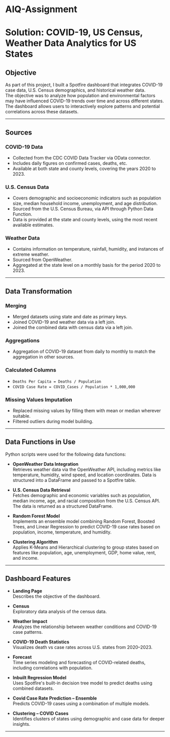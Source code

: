# AIQ-Assignment
# **Solution**: COVID-19, US Census, Weather Data Analytics for US States

## **Objective**

As part of this project, I built a Spotfire dashboard that integrates COVID-19 case data, U.S. Census demographics, and historical weather data.  
The objective was to analyze how population and environmental factors may have influenced COVID-19 trends over time and across different states.  
The dashboard allows users to interactively explore patterns and potential correlations across these datasets.

---

## **Sources**

### **COVID-19 Data**
- Collected from the CDC COVID Data Tracker via OData connector.
- Includes daily figures on confirmed cases, deaths, etc.
- Available at both state and county levels, covering the years 2020 to 2023.

### **U.S. Census Data**
- Covers demographic and socioeconomic indicators such as population size, median household income, unemployment, and age distribution.
- Sourced from the U.S. Census Bureau, via API through Python Data Function.
- Data is provided at the state and county levels, using the most recent available estimates.

### **Weather Data**
- Contains information on temperature, rainfall, humidity, and instances of extreme weather.
- Sourced from OpenWeather.
- Aggregated at the state level on a monthly basis for the period 2020 to 2023.

---

## **Data Transformation**

### **Merging**
- Merged datasets using state and date as primary keys.
- Joined COVID-19 and weather data via a left join.
- Joined the combined data with census data via a left join.

### **Aggregations**
- Aggregation of COVID-19 dataset from daily to monthly to match the aggregation in other sources.

### **Calculated Columns**
- `Deaths Per Capita = Deaths / Population`
- `COVID Case Rate = COVID_Cases / Population * 1,000,000`

### **Missing Values Imputation**
- Replaced missing values by filling them with mean or median wherever suitable.
- Filtered outliers during model building.

---

## **Data Functions in Use**

Python scripts were used for the following data functions:

- **OpenWeather Data Integration**  
  Retrieves weather data via the OpenWeather API, including metrics like temperature, humidity, wind speed, and location coordinates. Data is structured into a DataFrame and passed to a Spotfire table.

- **U.S. Census Data Retrieval**  
  Fetches demographic and economic variables such as population, median income, age, and racial composition from the U.S. Census API. The data is returned as a structured DataFrame.

- **Random Forest Model**  
  Implements an ensemble model combining Random Forest, Boosted Trees, and Linear Regression to predict COVID-19 case rates based on population, income, temperature, and humidity.

- **Clustering Algorithm**  
  Applies K-Means and Hierarchical clustering to group states based on features like population, age, unemployment, GDP, home value, rent, and income.

---

## **Dashboard Features**

- **Landing Page**  
  Describes the objective of the dashboard.

- **Census**  
  Exploratory data analysis of the census data.

- **Weather Impact**  
  Analyzes the relationship between weather conditions and COVID-19 case patterns.

- **COVID-19 Death Statistics**  
  Visualizes death vs case rates across U.S. states from 2020–2023.

- **Forecast**  
  Time series modeling and forecasting of COVID-related deaths, including correlations with population.

- **Inbuilt Regression Model**  
  Uses Spotfire's built-in decision tree model to predict deaths using combined datasets.

- **Covid Case Rate Prediction – Ensemble**  
  Predicts COVID-19 cases using a combination of multiple models.

- **Clustering – COVID Cases**  
  Identifies clusters of states using demographic and case data for deeper insights.

---
